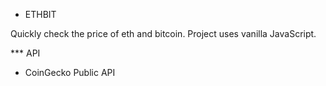 
* ETHBIT

Quickly check the price of eth and bitcoin.
Project uses vanilla JavaScript.

*** API 
- CoinGecko Public API